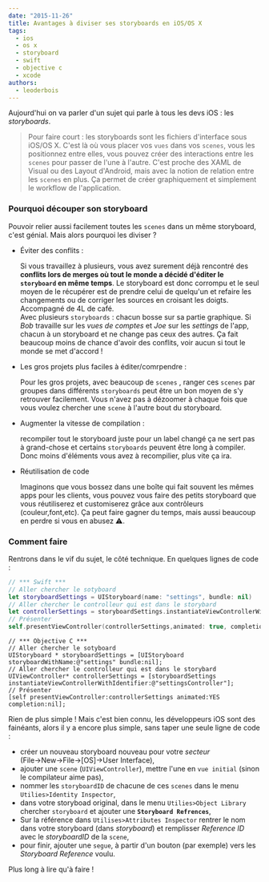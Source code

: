 ```yaml
---
date: "2015-11-26"
title: Avantages à diviser ses storyboards en iOS/OS X
tags:
  - ios
  - os x
  - storyboard
  - swift
  - objective c
  - xcode
authors:
  - leoderbois
---
```

Aujourd'hui on va parler d'un sujet qui parle à tous les devs iOS : les *storyboards*.

>Pour faire court :  les storyboards sont les fichiers d'interface sous iOS/OS X. C'est là où vous placer vos `vues` dans vos `scenes`, vous les positionnez entre elles, vous pouvez créer des interactions entre les `scenes` pour passer de l'une à l'autre.  C'est proche des XAML de Visual ou des Layout d'Android, mais avec la notion de relation entre les `scenes` en plus. Ça permet de créer graphiquement et simplement le workflow de l'application.

### Pourquoi découper son storyboard

Pouvoir relier aussi facilement toutes les `scenes` dans un même storyboard, c'est génial. Mais alors pourquoi les diviser ?

- Éviter des conflits :

	Si vous travaillez à plusieurs, vous avez surement déjà rencontré des **conflits lors de merges où tout le monde a décidé d'éditer le `storyboard` en même temps**. Le storyboard est donc corrompu et le seul moyen de le récupérer est de prendre celui de quelqu'un et refaire les changements ou de corriger les sources en croisant les doigts. Accompagné de 4L de café.  
	Avec plusieurs `storyboards` : chacun bosse sur sa partie graphique. Si *Bob* travaille sur les *vues de comptes*  et *Joe* sur les *settings* de l'app, chacun à un storyboard et ne change pas ceux des autres. Ça fait beaucoup moins de chance d'avoir des conflits, voir aucun si tout le monde se met d'accord !

- Les gros projets plus faciles à éditer/comrpendre :

    Pour les gros projets, avec beaucoup de `scenes` , ranger ces `scenes` par groupes dans différents `storyboards` peut être un bon moyen de s'y retrouver facilement. Vous n'avez pas à dézoomer à chaque fois que vous voulez chercher une `scene` à l'autre bout du storyboard.

- Augmenter la vitesse de compilation :

    recompiler tout le storyboard juste pour un label changé ça ne sert pas à grand-chose et certains `storyboards` peuvent être long à compiler. Donc moins d'éléments vous avez à recompilier, plus vite ça ira.

- Réutilisation de code

    Imaginons que vous bossez dans une boîte qui fait souvent les mêmes apps pour les clients, vous pouvez vous faire des petits storyboard que vous réutiliserez et customiserez grâce aux contrôleurs (couleur,font,etc). Ça peut faire gagner du temps, mais aussi beaucoup en perdre si vous en abusez ⚠️.

### Comment faire

Rentrons dans le vif du sujet, le côté technique. En quelques lignes de code :


```swift
// *** Swift ***
// Aller chercher le sotyboard
let storyboardSettings = UIStoryboard(name: "settings", bundle: nil)
// Aller chercher le controlleur qui est dans le storybard
let controllerSettings = storyboardSettings.instantiateViewControllerWithIdentifier("settingsController")
// Présenter
self.presentViewController(controllerSettings,animated: true, completion: nil)
```

```objc
// *** Objective C ***
// Aller chercher le sotyboard
UIStoryboard * storyboardSettings = [UIStoryboard storyboardWithName:@"settings" bundle:nil];
// Aller chercher le controlleur qui est dans le storybard
UIViewController* controllerSettings = [storyboardSettings instantiateViewControllerWithIdentifier:@"settingsController"];
// Présenter
[self presentViewController:controllerSettings animated:YES completion:nil];
```

Rien de plus simple ! Mais c'est bien connu, les développeurs iOS sont des fainéants, alors il y a encore plus simple, sans taper une seule ligne de code :

- créer un nouveau storyboard nouveau pour votre *secteur* (File→New→File→[OS]→User Interface),
- ajouter une `scene` (`UIViewController`),  mettre l'une en `vue initial` (sinon le compilateur aime pas),
- nommer les `storyboardID` de chacune de ces `scenes` dans le menu `Utilies>Identity Inspector`,
- dans votre storyboad original, dans le menu `Utilies>Object Library` chercher `storyboard` et ajouter une **`Storyboard Refrences`**,
- Sur la référence dans `Utilises>Attributes Inspector` rentrer le nom dans votre storyboard (dans *storyboard*) et remplisser *Reference ID* avec le *storyboardID* de la `scene`,
- pour finir, ajouter une `segue`, à partir d'un bouton (par exemple) vers les *Storyboard Reference* voulu.

Plus long à lire qu'à faire !
